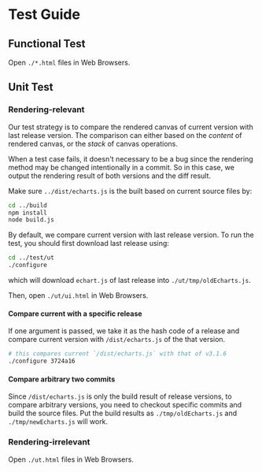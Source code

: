 # Test Guide

## Functional Test

Open `./*.html` files in Web Browsers.

## Unit Test

### Rendering-relevant

Our test strategy is to compare the rendered canvas of current version with last release version. The comparison can
either based on the *content* of rendered canvas, or the *stack* of canvas operations.

When a test case fails, it doesn't necessary to be a bug since the rendering method may be changed intentionally in a
commit. So in this case, we output the rendering result of both versions and the diff result.

Make sure `../dist/echarts.js` is the built based on current source files by:

```bash
cd ../build
npm install
node build.js
```

By default, we compare current version with last release version. To run the test, you should first download last
release using:

```bash
cd ../test/ut
./configure
```

which will download `echart.js` of last release into `./ut/tmp/oldEcharts.js`.

Then, open `./ut/ui.html` in Web Browsers.

#### Compare current with a specific release

If one argument is passed, we take it as the hash code of a release and compare current version with `/dist/echarts.js`
of the that version.

```bash
# this compares current `/dist/echarts.js` with that of v3.1.6
./configure 3724a16
```

#### Compare arbitrary two commits

Since `/dist/echarts.js` is only the build result of release versions, to compare arbitrary versions, you need to
checkout specific commits and build the source files. Put the build results as `./tmp/oldEcharts.js`
and `./tmp/newEcharts.js` will work.

### Rendering-irrelevant

Open `./ut.html` files in Web Browsers.
